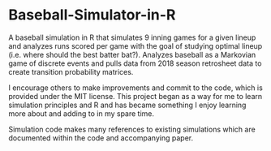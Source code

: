 # Baseball-Simulator-in-R

A baseball simulation in R that simulates 9 inning games for a given lineup and analyzes runs scored per game with the goal of studying optimal lineup (i.e. where should the best batter bat?). Analyzes baseball as a Markovian game of discrete events and pulls data from 2018 season retrosheet data to create transition probability matrices. 

I encourage others to make improvements and commit to the code, which is provided under the MIT license. This project began as a way for me to learn simulation principles and R and has became something I enjoy learning more about and adding to in my spare time.

Simulation code makes many references to existing simulations which are documented within the code and accompanying paper.
